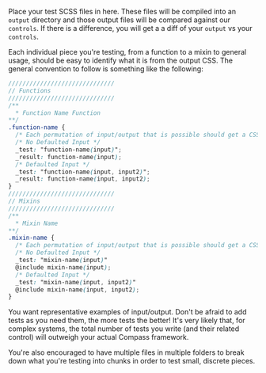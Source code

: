 Place your test SCSS files in here. These files will be compiled into an `output` directory and those output files will be compared against our `controls`. If there is a difference, you will get a a diff of your `output` vs your `controls`.

Each individual piece you're testing, from a function to a mixin to general usage, should be easy to identify what it is from the output CSS. The general convention to follow is something like the following:

```scss
//////////////////////////////
// Functions
//////////////////////////////
/**
  * Function Name Function
**/
.function-name {
  /* Each permutation of input/output that is possible should get a CSS comment */
  /* No Defaulted Input */
  _test: "function-name(input)";
  _result: function-name(input);
  /* Defaulted Input */
  _test: "function-name(input, input2)";
  _result: function-name(input, input2);
}
//////////////////////////////
// Mixins
//////////////////////////////
/**
  * Mixin Name
**/
.mixin-name {
  /* Each permutation of input/output that is possible should get a CSS comment */
  /* No Defaulted Input */
  _test: "mixin-name(input)"
  @include mixin-name(input);
  /* Defaulted Input */
  _test: "mixin-name(input, input2)"
  @include mixin-name(input, input2);
}
```

You want representative examples of input/output. Don't be afraid to add tests as you need them, the more tests the better! It's very likely that, for complex systems, the total number of tests you write (and their related control) will outweigh your actual Compass framework.

You're also encouraged to have multiple files in multiple folders to break down what you're testing into chunks in order to test small, discrete pieces.
